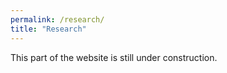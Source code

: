 ```yaml
---
permalink: /research/
title: "Research"
---
```



This part of the website is still under construction.